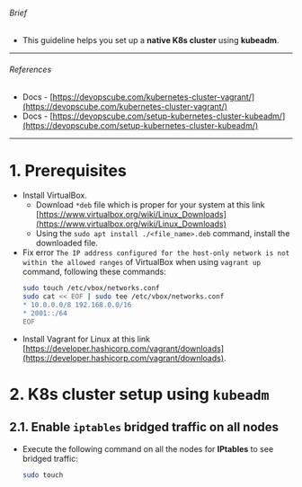 ###### Brief
* This guideline helps you set up a **native K8s cluster** using **kubeadm**.

<hr>

###### References
* Docs - [https://devopscube.com/kubernetes-cluster-vagrant/](https://devopscube.com/kubernetes-cluster-vagrant/)
* Docs - [https://devopscube.com/setup-kubernetes-cluster-kubeadm/](https://devopscube.com/setup-kubernetes-cluster-kubeadm/)

<hr>

# 1. Prerequisites
* Install VirtualBox.
  * Download `*deb` file which is proper for your system at this link [https://www.virtualbox.org/wiki/Linux_Downloads](https://www.virtualbox.org/wiki/Linux_Downloads)
  * Using the `sudo apt install ./<file_name>.deb` command, install the downloaded file.
* Fix error `The IP address configured for the host-only network is not within the allowed ranges` of VirtualBox when using `vagrant up` command, following these commands:
  ```bash
  sudo touch /etc/vbox/networks.conf
  sudo cat << EOF | sudo tee /etc/vbox/networks.conf
  * 10.0.0.0/8 192.168.0.0/16
  * 2001::/64
  EOF
  ```
* Install Vagrant for Linux at this link [https://developer.hashicorp.com/vagrant/downloads](https://developer.hashicorp.com/vagrant/downloads).

# 2. K8s cluster setup using `kubeadm`
## 2.1. Enable `iptables` bridged traffic on all nodes
* Execute the following command on all the nodes for **IPtables** to see bridged traffic:
  ```bash
  sudo touch 
  ```
